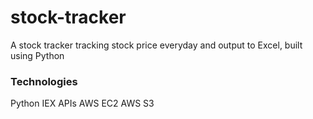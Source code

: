 # stock-tracker
A stock tracker tracking stock price everyday and output to Excel, built using Python


### Technologies 
Python
IEX APIs
AWS EC2
AWS S3
